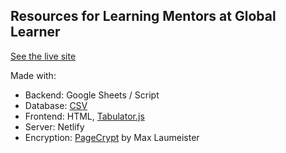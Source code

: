 ## Resources for Learning Mentors at Global Learner
[See the live site](https://resources.globallearner.com.au/)

Made with:

- Backend: Google Sheets / Script
- Database: [CSV](https://script.google.com/macros/s/AKfycbzOJve0jFx_sdsGDE1aOcuDmVyc71onWBWNIjju5z5Pz12U7Aw/exec?id=1veTSMjElb9FcLJlsh0M5ko3iT2eOxkAF_S8JvvyMBMs&sheet=Live) 
- Frontend: HTML, [Tabulator.js](https://github.com/olifolkerd/tabulator)
- Server: Netlify
- Encryption: [PageCrypt](https://github.com/MaxLaumeister/PageCrypt) by Max Laumeister 
